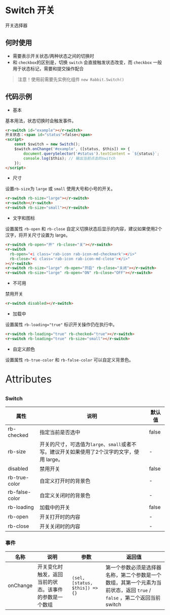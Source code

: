 # Switch 开关

开关选择器

## 何时使用

- 需要表示开关状态/两种状态之间的切换时
- 和 `checkbox`的区别是，切换 `switch` 会直接触发状态改变，而 `checkbox` 一般用于状态标记，需要和提交操作配合

> 注意！使用前需要先实例化组件  `new Rabbit.Switch()`

## 代码示例

- 基本

基本用法，状态切换时会触发事件。

```html
<r-switch id="example"></r-switch>
开关状态：<span id="status">false</span>
<script>
	const $switch = new Switch();
    $switch.onChange('#example', ([status, $this]) => {
        document.querySelector('#status').textContent = `${status}`;
        console.log($this); // 输出当前点击的switch
    });
</script>
```

- 尺寸

设置`rb-size`为 `large` 或 `small` 使用大号和小号的开关。

```html
<r-switch rb-size="large"></r-switch>
<r-switch></r-switch>
<r-switch rb-size="small"></r-switch>
```

- 文字和图标

设置属性  `rb-open`  和 `rb-close` 自定义切换状态后显示的内容，建议如果使用2个汉字，将开关尺寸设置为 large。

```html
<r-switch rb-open="开" rb-close="关"></r-switch>
<r-switch
  rb-open="<i class='rab-icon rab-icon-md-checkmark'></i>"
  rb-close="<i class='rab-icon rab-icon-md-close'></i>"
></r-switch>
<r-switch rb-size="large" rb-open="开启" rb-close="关闭"></r-switch>
<r-switch rb-size="large" rb-open="ON" rb-close="OFF"></r-switch>

```

- 不可用

禁用开关

```html
<r-switch disabled></r-switch>
```

- 加载中

设置属性  `rb-loading="true"` 标识开关操作仍在执行中。

```html
<r-switch rb-loading="true" rb-checked="true"></r-switch>
<r-switch rb-loading="true" rb-size="small"></r-switch>
```

- 自定义颜色

设置属性 `rb-true-color` 和 `rb-false-color` 可以自定义背景色。

<p style="font-size: 32px">Attributes</p>

### Switch

| 属性           | 说明                                                         | 默认值 |
| -------------- | ------------------------------------------------------------ | ------ |
| rb-checked     | 指定当前是否选中                                             | false  |
| rb-size        | 开关的尺寸，可选值为`large`、`small`或者不写。建议开关如果使用了2个汉字的文字，使用 large。 | -      |
| disabled       | 禁用开关                                                     | false  |
| rb-true-color  | 自定义打开时的背景色                                         | -      |
| rb-false-color | 自定义关闭时的背景色                                         | -      |
| rb-loading     | 加载中的开关                                                 | false  |
| rb-open        | 开关打开时的内容                                             | -      |
| rb-close       | 开关关闭时的内容                                             | -      |

### 事件

| 名称     | 说明                           | 参数                          | 返回值                       |
| -------- | ------------------------------ | ----------------------------- | ---------------------------------- |
| onChange | 开关变化时触发，返回当前的状态。该事件的参数是一个数组 | `(sel, [status, $this]) => {}` | 第一个参数必须是选择器名称，第二个参数是一个数组，其第一个元素为当前状态，返回 `true` / `false` ，第二个返回当前switch |

